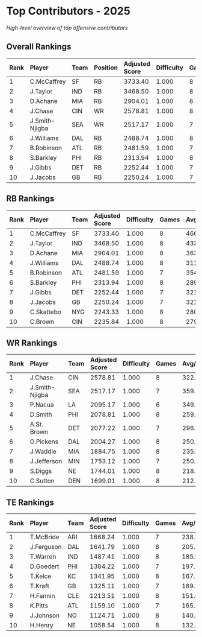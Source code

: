 # Top Contributors - 2025

*High-level overview of top offensive contributors*

## Overall Rankings

| Rank | Player         | Team | Position | Adjusted Score | Difficulty | Games | Avg/Game | Typical | Consistency | Trend      |
| :----| :--------------| :----| :--------| :--------------| :----------| :-----| :--------| :-------| :-----------| :----------|
| 1    | C.McCaffrey    | SF   | RB       | 3733.40        | 1.000      | 8     | 466.68   | 475.45  | 1/1/6       | Increasing |
| 2    | J.Taylor       | IND  | RB       | 3468.50        | 1.000      | 8     | 433.56   | 455.85  | 1/1/6       | Increasing |
| 3    | D.Achane       | MIA  | RB       | 2904.01        | 1.000      | 8     | 363.00   | 351.84  | 0/2/6       | Stable     |
| 4    | J.Chase        | CIN  | WR       | 2578.81        | 1.000      | 8     | 322.35   | 339.36  | 3/0/5       | Increasing |
| 5    | J.Smith-Njigba | SEA  | WR       | 2517.17        | 1.000      | 7     | 359.60   | 397.04  | 3/0/4       | Increasing |
| 6    | J.Williams     | DAL  | RB       | 2488.74        | 1.000      | 8     | 311.09   | 301.60  | 1/1/6       | Stable     |
| 7    | B.Robinson     | ATL  | RB       | 2481.59        | 1.000      | 7     | 354.51   | 374.83  | 2/0/5       | Increasing |
| 8    | S.Barkley      | PHI  | RB       | 2313.94        | 1.000      | 8     | 289.24   | 309.31  | 2/1/5       | Decreasing |
| 9    | J.Gibbs        | DET  | RB       | 2252.44        | 1.000      | 7     | 321.78   | 290.09  | 1/1/5       | Stable     |
| 10   | J.Jacobs       | GB   | RB       | 2250.24        | 1.000      | 7     | 321.46   | 319.17  | 1/0/6       | Stable     |

## RB Rankings

| Rank | Player      | Team | Adjusted Score | Difficulty | Games | Avg/Game | Typical | Consistency | Trend      |
| :----| :-----------| :----| :--------------| :----------| :-----| :--------| :-------| :-----------| :----------|
| 1    | C.McCaffrey | SF   | 3733.40        | 1.000      | 8     | 466.68   | 475.45  | 1/1/6       | Increasing |
| 2    | J.Taylor    | IND  | 3468.50        | 1.000      | 8     | 433.56   | 455.85  | 1/1/6       | Increasing |
| 3    | D.Achane    | MIA  | 2904.01        | 1.000      | 8     | 363.00   | 351.84  | 0/2/6       | Stable     |
| 4    | J.Williams  | DAL  | 2488.74        | 1.000      | 8     | 311.09   | 301.60  | 1/1/6       | Stable     |
| 5    | B.Robinson  | ATL  | 2481.59        | 1.000      | 7     | 354.51   | 374.83  | 2/0/5       | Increasing |
| 6    | S.Barkley   | PHI  | 2313.94        | 1.000      | 8     | 289.24   | 309.31  | 2/1/5       | Decreasing |
| 7    | J.Gibbs     | DET  | 2252.44        | 1.000      | 7     | 321.78   | 290.09  | 1/1/5       | Stable     |
| 8    | J.Jacobs    | GB   | 2250.24        | 1.000      | 7     | 321.46   | 319.17  | 1/0/6       | Stable     |
| 9    | C.Skattebo  | NYG  | 2243.33        | 1.000      | 8     | 280.42   | 318.84  | 3/0/5       | Increasing |
| 10   | C.Brown     | CIN  | 2235.84        | 1.000      | 8     | 279.48   | 206.76  | 1/0/7       | Stable     |

## WR Rankings

| Rank | Player         | Team | Adjusted Score | Difficulty | Games | Avg/Game | Typical | Consistency | Trend      |
| :----| :--------------| :----| :--------------| :----------| :-----| :--------| :-------| :-----------| :----------|
| 1    | J.Chase        | CIN  | 2578.81        | 1.000      | 8     | 322.35   | 339.36  | 3/0/5       | Increasing |
| 2    | J.Smith-Njigba | SEA  | 2517.17        | 1.000      | 7     | 359.60   | 397.04  | 3/0/4       | Increasing |
| 3    | P.Nacua        | LA   | 2095.17        | 1.000      | 6     | 349.20   | 378.13  | 1/0/5       | Stable     |
| 4    | D.Smith        | PHI  | 2078.81        | 1.000      | 8     | 259.85   | 196.67  | 3/0/5       | Increasing |
| 5    | A.St. Brown    | DET  | 2077.22        | 1.000      | 7     | 296.75   | 262.02  | 1/0/6       | Stable     |
| 6    | G.Pickens      | DAL  | 2004.27        | 1.000      | 8     | 250.53   | 196.01  | 1/1/6       | Stable     |
| 7    | J.Waddle       | MIA  | 1884.75        | 1.000      | 8     | 235.59   | 230.97  | 3/1/4       | Increasing |
| 8    | J.Jefferson    | MIN  | 1753.12        | 1.000      | 7     | 250.45   | 237.53  | 1/0/6       | Stable     |
| 9    | S.Diggs        | NE   | 1744.01        | 1.000      | 8     | 218.00   | 160.76  | 2/1/5       | Increasing |
| 10   | C.Sutton       | DEN  | 1699.01        | 1.000      | 8     | 212.38   | 196.10  | 3/0/5       | Decreasing |

## TE Rankings

| Rank | Player     | Team | Adjusted Score | Difficulty | Games | Avg/Game | Typical | Consistency | Trend      |
| :----| :----------| :----| :--------------| :----------| :-----| :--------| :-------| :-----------| :----------|
| 1    | T.McBride  | ARI  | 1668.24        | 1.000      | 7     | 238.32   | 228.37  | 1/1/5       | Stable     |
| 2    | J.Ferguson | DAL  | 1641.79        | 1.000      | 8     | 205.22   | 226.40  | 2/0/6       | Stable     |
| 3    | T.Warren   | IND  | 1487.41        | 1.000      | 8     | 185.93   | 193.30  | 2/0/6       | Stable     |
| 4    | D.Goedert  | PHI  | 1384.22        | 1.000      | 7     | 197.75   | 183.38  | 1/0/6       | Decreasing |
| 5    | T.Kelce    | KC   | 1341.95        | 1.000      | 8     | 167.74   | 159.90  | 2/1/5       | Increasing |
| 6    | T.Kraft    | GB   | 1325.11        | 1.000      | 7     | 189.30   | 146.61  | 0/1/6       | Increasing |
| 7    | H.Fannin   | CLE  | 1213.51        | 1.000      | 8     | 151.69   | 148.83  | 4/0/4       | Increasing |
| 8    | K.Pitts    | ATL  | 1159.10        | 1.000      | 7     | 165.59   | 168.98  | 2/0/5       | Increasing |
| 9    | J.Johnson  | NO   | 1124.71        | 1.000      | 8     | 140.59   | 124.50  | 2/0/6       | Decreasing |
| 10   | H.Henry    | NE   | 1058.54        | 1.000      | 8     | 132.32   | 110.79  | 1/1/6       | Decreasing |

